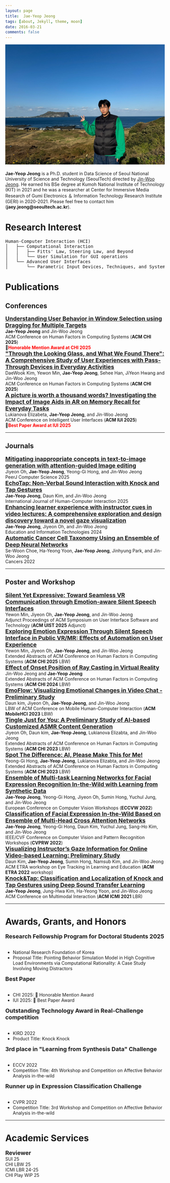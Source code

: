 ```yaml
---
layout: page
title:  Jae-Yeop Jeong
tags: [about, Jekyll, theme, moon]
date: 2016-03-21
comments: false
---
```


<div style="text-align: center;">
    <img src="/assets/img/제주도.jpg" alt="Profile Picture">
</div>
<br>
<b>Jae-Yeop Jeong</b> is a Ph.D. student in Data Science of Seoul National University of Science and Technology (SeoulTech) directed by <a href="http://ixlab.seoultech.ac.kr" target="_blank">Jin-Woo Jeong</a>. He earned his BSe degree at Kumoh National Institute of Technology (KIT) in 2021 and he was a researcher at Center for Immersive Media Research of Gumi Electronics ＆ Information Technology Research Institute (GERI) in 2020-2021. Please feel free to contact him (<b>jaey.jeong@seoultech.ac.kr</b>).

# Research Interest
<pre>
Human-Computer Interaction (HCI)
│   ├── Computational Interaction
│   │   ├── Fitts' Law, Steering Law, and Beyond
│   │   └── User Simulation for GUI operations
│   └── Advanced User Interfaces
│       └── Parametric Input Devices, Techniques, and Systems
</pre>


# Publications
## Conferences
<span style="font-size: 18px; font-weight: bold;">
  <a href="https://doi.org/10.1145/3706598.3713410" target="_blank">
    Understanding User Behavior in Window Selection using Dragging for Multiple Targets
  </a>
</span><br>
<b>Jae-Yeop Jeong</b> and Jin-Woo Jeong <br>
ACM Conference on Human Factors in Computing Systems (<b>ACM CHI 2025</b>) <br>
🏅<span style="color: red;"><b>Honorable Mention Award at CHI 2025</b></span> <br>


<span style="font-size: 18px; font-weight: bold;">
  <a href="https://doi.org/10.1145/3706598.3714221" target="_blank"> 
      "Through the Looking Glass, and What We Found There": A Comprehensive Study of User Experiences with Pass-Through Devices in Everyday Activities
  </a>
</span><br>
DaeWook Kim, Yewon Min, <b>Jae-Yeop Jeong</b>, Sehee Han, JiYeon Hwang and Jin-Woo Jeong <br>
ACM Conference on Human Factors in Computing Systems (<b>ACM CHI 2025</b>) <br> 


<span style="font-size: 18px; font-weight: bold;">
  <a href="https://dl.acm.org/doi/10.1145/3708359.3712087" target="_blank"> 
      A picture is worth a thousand words? Investigating the Impact of Image Aids in AR on Memory Recall for Everyday Tasks
  </a>
</span><br>
Lukianova Elizabeta, <b>Jae-Yeop Jeong</b>, and Jin-Woo Jeong <br>
ACM Conference on Intelligent User Interfaces (<b>ACM IUI 2025</b>) <br> 
🏅<span style="color: red;"><b>Best Paper Award at IUI 2025</b></span> <br>

<hr>

## Journals
<span style="font-size: 18px; font-weight: bold;">
  <a href="https://peerj.com/articles/cs-3170/" target="_blank"> 
      Mitigating inappropriate concepts in text-to-image generation with attention-guided Image editing </a>
</span><br>
Jiyeon Oh, <b>Jae-Yeop Jeong</b>, Yeong-Gi Hong, and Jin-Woo Jeong <br>
 PeerJ Computer Science 2025 <br>

<span style="font-size: 18px; font-weight: bold;">
  <a href="https://www.tandfonline.com/doi/full/10.1080/10447318.2024.2348837" target="_blank"> 
      EchoTap: Non-Verbal Sound Interaction with Knock and Tap Gestures </a>
</span><br>
<b>Jae-Yeop Jeong</b>, Daun Kim, and Jin-Woo Jeong <br>
International Journal of Human-Computer Interaction 2025 <br>

<span style="font-size: 18px; font-weight: bold;">
  <a href="https://link.springer.com/article/10.1007/s10639-024-12697-w" target="_blank"> 
      Enhancing learner experience with instructor cues in video lectures: A comprehensive exploration and design discovery toward a novel gaze visualization 
  </a>
</span><br>
<b>Jae-Yeop Jeong</b>, Jiyeon Oh, and Jin-Woo Jeong <br>
Education and Information Technologies 2024 <br>

<span style="font-size: 18px; font-weight: bold;">
  <a href="https://www.mdpi.com/2072-6694/14/9/2224" target="_blank"> 
      Automatic Cancer Cell Taxonomy Using an Ensemble of Deep Neural Networks 
  </a> 
</span><br>
Se-Woon Choe, Ha-Yeong Yoon, <b>Jae-Yeop Jeong</b>, Jinhyung Park, and Jin-Woo Jeong <br>
Cancers 2022 <br>

<hr>

## Poster and Workshop
<span style="font-size: 18px; font-weight: bold;">
    <a href="https://programs.sigchi.org/uist/2025/program/content/209381" target="_blank">
      Silent Yet Expressive: Toward Seamless VR Communication through Emotion-aware Silent Speech Interfaces
    </a> 
</span><br>
Yewon Min, Jiyeon Oh, <b>Jae-Yeop Jeong</b>, and Jin-Woo Jeong <br>
Adjunct Proceedings of ACM Symposium on User Interface Software and Technology (<b>ACM UIST 2025</b> Adjunct) <br>

<span style="font-size: 18px; font-weight: bold;">
  <a href="https://doi.org/10.1145/3706599.3720209" target="_blank"> 
      Exploring Emotion Expression Through Silent Speech Interface in Public VR/MR: Effects of Automation on User Experience 
  </a> 
</span><br>
Yewon Min, Jiyeon Oh, <b>Jae-Yeop Jeong</b>, and Jin-Woo Jeong <br>
Extended Abstracts of ACM Conference on Human Factors in Computing Systems (<b>ACM CHI 2025</b> LBW) <br>

<span style="font-size: 18px; font-weight: bold;">
  <a href="https://dl.acm.org/doi/full/10.1145/3613905.3650905" target="_blank"> 
      Effect of Onset Position of Ray Casting in Virtual Reality 
  </a> 
</span><br>
Jin-Woo Jeong and <b>Jae-Yeop Jeong</b> <br>
Extended Abstracts of ACM Conference on Human Factors in Computing Systems (<b>ACM CHI 2024</b> LBW) <br>

<span style="font-size: 18px; font-weight: bold;">
  <a href="https://dl.acm.org/doi/abs/10.1145/3565066.3608702" target="_blank"> 
      EmoFlow: Visualizing Emotional Changes in Video Chat - Preliminary Study 
  </a> 
</span><br>
Daun kim, Jiyeon Oh, <b>Jae-Yeop Jeong</b>, and Jin-Woo Jeong <br>
LBW of ACM Conference on Mobile Human-Computer Interaction (<b>ACM MobileHCI 2023</b> LBW) <br>

<span style="font-size: 18px; font-weight: bold;">
  <a href="https://dl.acm.org/doi/full/10.1145/3544549.3585872" target="_blank"> 
       Tingle Just for You: A Preliminary Study of AI-based Customized ASMR Content Generation 
  </a> 
</span><br>
Jiyeon Oh, Daun kim, <b>Jae-Yeop Jeong</b>, Lukianova Elizabta, and Jin-Woo Jeong <br>
Extended Abstracts of ACM Conference on Human Factors in Computing Systems (<b>ACM CHI 2023</b> LBW) <br>

<span style="font-size: 18px; font-weight: bold;">
  <a href="https://dl.acm.org/doi/full/10.1145/3544549.3585879" target="_blank"> 
       Spot The Difference: AI, Please Make This for Me! 
  </a> 
</span><br>
Yeong-Gi Hong, <b>Jae-Yeop Jeong</b>, Lukianova Elizabta, and Jin-Woo Jeong <br>
Extended Abstracts of ACM Conference on Human Factors in Computing Systems (<b>ACM CHI 2023</b> LBW) <br>

<span style="font-size: 18px; font-weight: bold;">
  <a href="https://link.springer.com/chapter/10.1007/978-3-031-25075-0_5" target="_blank"> 
       Ensemble of Multi-task Learning Networks for Facial Expression Recognition In-the-Wild with Learning from Synthetic Data 
  </a> 
</span><br>
<b>Jae-Yeop Jeong</b>, Yeong-Gi Hong, Jiyeon Oh, Sumin Hong, Yuchul Jung, and Jin-Woo Jeong <br>
European Conference on Computer Vision Workshops (<b>ECCVW 2022</b>) <br>

<span style="font-size: 18px; font-weight: bold;">
  <a href="https://openaccess.thecvf.com/content/CVPR2022W/ABAW/html/Jeong_Classification_of_Facial_Expression_In-the-Wild_Based_on_Ensemble_of_Multi-Head_CVPRW_2022_paper.html" target="_blank"> 
       Classification of Facial Expression In-the-Wild Based on Ensemble of Multi-Head Cross Attention Networks
  </a> 
</span><br>
<b>Jae-Yeop Jeong</b>, Yeong-Gi Hong, Daun Kim, Yuchul Jung, Sang-Ho Kim, and Jin-Woo Jeong <br>
IEEE/CVF Conference on Computer Vision and Pattern Recognition Workshops (<b>CVPRW 2022</b>) <br>

<span style="font-size: 18px; font-weight: bold;">
  <a href="https://dl.acm.org/doi/abs/10.1145/3517031.3529238" target="_blank"> 
       Visualizing Instructor’s Gaze Information for Online Video-based Learning: Preliminary Study
  </a> 
</span><br>
Daun Kim, <b>Jae-Yeop Jeong</b>, Sumin Hong, Namsub Kim, and Jin-Woo Jeong <br>
ACM ETRA workshop on Eye Tracking in Learning and Education (<b>ACM ETRA 2022</b> workshop) <br>

<span style="font-size: 18px; font-weight: bold;">
  <a href="https://dl.acm.org/doi/abs/10.1145/3461615.3485428" target="_blank"> 
       Knock&Tap: Classification and Localization of Knock and Tap Gestures using Deep Sound Transfer Learning
  </a> 
</span><br>
<b>Jae-Yeop Jeong</b>, Jung-Hwa Kim, Ha-Yeong Yoon, and Jin-Woo Jeong <br>
ACM Conference on Multimodal Interaction (<b>ACM ICMI 2021</b> LBR) <br>

<hr>

# Awards, Grants, and Honors
<span style="font-size: 18px; font-weight: bold;">
    Research Fellowship Program for Doctoral Students 2025 <br>
</span><br>
<ul>
    <li>National Research Foundation of Korea </li>
<li>Proposal Title: Pointing Behavior Simulation Model in High Cognitive Load Environments via Computational Rationality: A Case Study Involving Moving Distractors </li>
</ul>

<span style="font-size: 18px; font-weight: bold;">
    Best Paper <br>
</span><br>
<ul>
    <li>CHI 2025: 🏅 Honorable Mention Award </li>
    <li>IUI 2025: 🏅 Best Paper Award </li>
</ul>

<span style="font-size: 18px; font-weight: bold;">
    Outstanding Technology Award in Real-Challenge competition <br>
</span><br>
<ul>
    <li>KIRD 2022 </li>
    <li>Product Title: Knock Knock </li>
</ul>

<span style="font-size: 18px; font-weight: bold;">
    <b>3rd place</b> in "Learning from Synthesis Data" Challenge <br>
</span><br>
<ul>
    <li>ECCV 2022 </li>
    <li>Competition Title: 4th Workshop and Competition on Affective Behavior Analysis in-the-wild </li>
</ul>

<span style="font-size: 18px; font-weight: bold;">
    <b>Runner up</b> in Expression Classification Challenge <br>
</span><br>
<ul>
    <li>CVPR 2022 </li>
    <li>Competition Title: 3rd Workshop and Competition on Affective Behavior Analysis in-the-wild </li>
</ul>

<hr>

# Academic Services
<span style="font-size: 18px; font-weight: bold;">
    Reviewer
</span><br>
SUI 25 <br>
CHI LBW 25 <br>
ICMI LBR 24-25 <br>
CHI Play WIP 25







